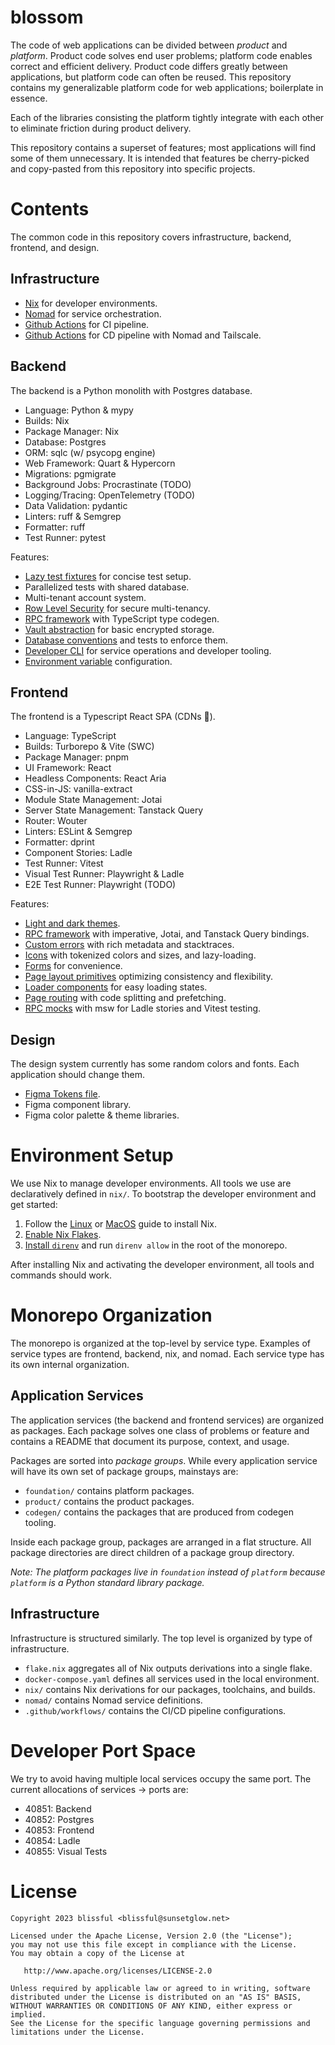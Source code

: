 # blossom

The code of web applications can be divided between _product_ and _platform_. Product code solves
end user problems; platform code enables correct and efficient delivery. Product code differs
greatly between applications, but platform code can often be reused. This repository contains my
generalizable platform code for web applications; boilerplate in essence.

Each of the libraries consisting the platform tightly integrate with each other to eliminate
friction during product delivery.

This repository contains a superset of features; most applications will find some of them
unnecessary. It is intended that features be cherry-picked and copy-pasted from this repository into
specific projects.

# Contents

The common code in this repository covers infrastructure, backend, frontend, and design.

## Infrastructure

- [Nix](./nix) for developer environments.
- [Nomad](./nomad) for service orchestration.
- [Github Actions](./github/.workflows) for CI pipeline.
- [Github Actions](./github/.workflows) for CD pipeline with Nomad and Tailscale.

## Backend

The backend is a Python monolith with Postgres database.

- Language: Python & mypy
- Builds: Nix
- Package Manager: Nix
- Database: Postgres
- ORM: sqlc (w/ psycopg engine)
- Web Framework: Quart & Hypercorn
- Migrations: pgmigrate
- Background Jobs: Procrastinate (TODO)
- Logging/Tracing: OpenTelemetry (TODO)
- Data Validation: pydantic
- Linters: ruff & Semgrep
- Formatter: ruff
- Test Runner: pytest

Features:

- [Lazy test fixtures](./foundation/test) for concise test setup.
- Parallelized tests with shared database.
- Multi-tenant account system.
- [Row Level Security](./backend/foundation/database) for secure multi-tenancy.
- [RPC framework](./backend/foundation/rpc) with TypeScript type codegen.
- [Vault abstraction](./backend/foundation/vault) for basic encrypted storage.
- [Database conventions](./backend/foundation/migrate) and tests to enforce them.
- [Developer CLI](./backend/cli) for service operations and developer tooling.
- [Environment variable](./backend/foundation/config) configuration.

## Frontend

The frontend is a Typescript React SPA (CDNs :money_with_wings:).

- Language: TypeScript
- Builds: Turborepo & Vite (SWC)
- Package Manager: pnpm
- UI Framework: React
- Headless Components: React Aria
- CSS-in-JS: vanilla-extract
- Module State Management: Jotai
- Server State Management: Tanstack Query
- Router: Wouter
- Linters: ESLint & Semgrep
- Formatter: dprint
- Component Stories: Ladle
- Test Runner: Vitest
- Visual Test Runner: Playwright & Ladle
- E2E Test Runner: Playwright (TODO)
  
Features:

- [Light and dark themes](./frontend/foundation/theme).
- [RPC framework](./frontend/foundation/rpc) with imperative, Jotai, and Tanstack Query bindings.
- [Custom errors](./frontend/foundation/errors) with rich metadata and stacktraces.
- [Icons](./frontend/foundation/icons) with tokenized colors and sizes, and lazy-loading.
- [Forms](./frontend/foundation/forms) for convenience.
- [Page layout primitives](./frontend/foundation/layout) optimizing consistency and flexibility.
- [Loader components](./frontend/foundation/loaders) for easy loading states.
- [Page routing](./frontend/foundation/routing) with code splitting and prefetching.
- [RPC mocks](./frontend/foundation/testing) with msw for Ladle stories and Vitest testing.

## Design

The design system currently has some random colors and fonts. Each application should change them.

- [Figma Tokens file](./frontend/foundation/theme).
- Figma component library.
- Figma color palette & theme libraries.

# Environment Setup

We use Nix to manage developer environments. All tools we use are declaratively defined in `nix/`.
To bootstrap the developer environment and get started:

1. Follow the [Linux](https://nixos.wiki/wiki/Nix_Installation_Guide) or
   [MacOS](https://github.com/LnL7/nix-darwin) guide to install Nix.
2. [Enable Nix Flakes](https://nixos.wiki/wiki/Flakes#Enable_flakes).
3. [Install `direnv`](https://nixos.wiki/wiki/Development_environment_with_nix-shell#direnv) and run
   `direnv allow` in the root of the monorepo.

After installing Nix and activating the developer environment, all tools and commands should work.

# Monorepo Organization

The monorepo is organized at the top-level by service type. Examples of service types are frontend,
backend, nix, and nomad. Each service type has its own internal organization.

## Application Services

The application services (the backend and frontend services) are organized as packages. Each package
solves one class of problems or feature and contains a README that document its purpose, context,
and usage.

Packages are sorted into _package groups_. While every application service will have its own set of
package groups, mainstays are:

- `foundation/` contains platform packages.
- `product/` contains the product packages.
- `codegen/` contains the packages that are produced from codegen tooling.

Inside each package group, packages are arranged in a flat structure. All package directories are
direct children of a package group directory.

_Note: The platform packages live in `foundation` instead of `platform` because
`platform` is a Python standard library package._

## Infrastructure

Infrastructure is structured similarly. The top level is organized by type of infrastructure.

- `flake.nix` aggregates all of Nix outputs derivations into a single flake.
- `docker-compose.yaml` defines all services used in the local environment.
- `nix/` contains Nix derivations for our packages, toolchains, and builds.
- `nomad/` contains Nomad service definitions.
- `.github/workflows/` contains the CI/CD pipeline configurations.

# Developer Port Space

We try to avoid having multiple local services occupy the same port. The current allocations of
services -> ports are:

- 40851: Backend
- 40852: Postgres
- 40853: Frontend
- 40854: Ladle
- 40855: Visual Tests

# License

```
Copyright 2023 blissful <blissful@sunsetglow.net>

Licensed under the Apache License, Version 2.0 (the "License");
you may not use this file except in compliance with the License.
You may obtain a copy of the License at

   http://www.apache.org/licenses/LICENSE-2.0

Unless required by applicable law or agreed to in writing, software
distributed under the License is distributed on an "AS IS" BASIS,
WITHOUT WARRANTIES OR CONDITIONS OF ANY KIND, either express or implied.
See the License for the specific language governing permissions and
limitations under the License.
```

